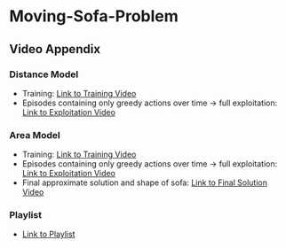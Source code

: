 # Moving-Sofa-Problem

## Video Appendix

### Distance Model
- Training: [Link to Training Video](https://youtu.be/gklVEyGT0XU)
- Episodes containing only greedy actions over time -> full exploitation: [Link to Exploitation Video](https://youtu.be/e52_krQXRjU)

### Area Model
- Training: [Link to Training Video]([area_model_training_video](https://youtu.be/90EQJQN1TgY))
- Episodes containing only greedy actions over time -> full exploitation: [Link to Exploitation Video](https://youtu.be/SHSkaIPReEs)
- Final approximate solution and shape of sofa: [Link to Final Solution Video](https://youtube.com/shorts/o4nO2ZuzGHk?feature=share)
  
### Playlist
- [Link to Playlist](https://www.youtube.com/playlist?list=PLkiueOmjuWyl5GzMmrPyCrILCXF-Crv2b)
